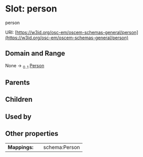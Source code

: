 
# Slot: person

person

URI: [https://w3id.org/osc-em/oscem-schemas-general/person](https://w3id.org/osc-em/oscem-schemas-general/person)


## Domain and Range

None &#8594;  <sub>0..1</sub> [Person](Person.md)

## Parents


## Children


## Used by


## Other properties

|  |  |  |
| --- | --- | --- |
| **Mappings:** | | schema:Person |